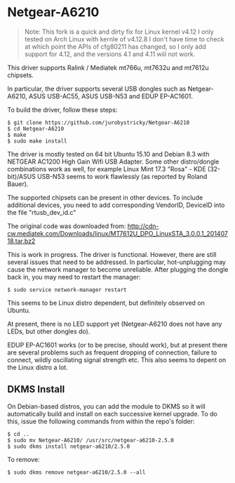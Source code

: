 # Netgear-A6210

> Note: 
> This fork is a quick and dirty fix for Linux kernel v4.12
> I only tested on Arch Linux with kernle of v4.12.8
> I don't have time to check at which point the APIs of cfg80211 has changed,
> so I only add support for 4.12, and the versions 4.1 and 4.11 wiil not work.


This driver supports Ralink / Mediatek mt766u, mt7632u and mt7612u chipsets.

In particular, the driver supports several USB dongles such as Netgear-A6210,
ASUS USB-AC55, ASUS USB-N53 and EDUP EP-AC1601. 

To build the driver, follow these steps:

    $ git clone https://github.com/jurobystricky/Netgear-A6210
    $ cd Netgear-A6210
    $ make
    $ sudo make install

The driver is mostly tested on 64 bit Ubuntu 15.10 and Debian 8.3 with NETGEAR AC1200
High Gain Wifi USB Adapter. 
Some other distro/dongle combinations work as well, for example
Linux Mint 17.3 "Rosa" - KDE (32-bit)/ASUS USB-N53 seems to work flawlessly
(as reported by Roland Bauer).

The supported chipsets can be present in other devices. To include additional 
devices, you need to add corresponding VendorID, DeviceID into the file 
"rtusb_dev_id.c"

The original code was downloaded from: 
http://cdn-cw.mediatek.com/Downloads/linux/MT7612U_DPO_LinuxSTA_3.0.0.1_20140718.tar.bz2

This is work in progress. The driver is functional. However, there are still
several issues that need to be addressed. In particular, hot-unplugging may
cause the network manager to become unreliable. After plugging the dongle back in, 
you may need to restart the manager:

    $ sudo service network-manager restart

This seems to be Linux distro dependent, but definitely observed on Ubuntu.

At present, there is no LED support yet (Netgear-A6210 does not have
any LEDs, but other dongles do).

EDUP EP-AC1601 works (or to be precise, should work), but at present there are
several problems such as frequent dropping of connection, failure to connect, wildly 
oscillating signal strength etc. This also seems to depent on the Linux distro
a lot.
    
## DKMS Install

On Debian-based distros, you can add the module to DKMS so it will automatically
build and install on each successive kernel upgrade. To do this, issue the following
commands from within the repo's folder:

    $ cd ..
    $ sudo mv Netgear-A6210/ /usr/src/netgear-a6210-2.5.0
    $ sudo dkms install netgear-a6210/2.5.0    

To remove:

    $ sudo dkms remove netgear-a6210/2.5.0 --all
